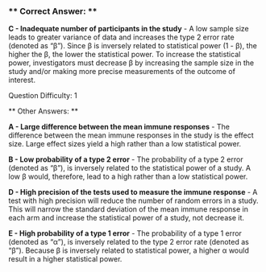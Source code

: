 ### ** Correct Answer: **

**C - Inadequate number of participants in the study** - A low sample size leads to greater variance of data and increases the type 2 error rate (denoted as “β”). Since β is inversely related to statistical power (1 - β), the higher the β, the lower the statistical power. To increase the statistical power, investigators must decrease β by increasing the sample size in the study and/or making more precise measurements of the outcome of interest.

Question Difficulty: 1

** Other Answers: **

**A - Large difference between the mean immune responses** - The difference between the mean immune responses in the study is the effect size. Large effect sizes yield a high rather than a low statistical power.

**B - Low probability of a type 2 error** - The probability of a type 2 error (denoted as “β”), is inversely related to the statistical power of a study. A low β would, therefore, lead to a high rather than a low statistical power.

**D - High precision of the tests used to measure the immune response** - A test with high precision will reduce the number of random errors in a study. This will narrow the standard deviation of the mean immune response in each arm and increase the statistical power of a study, not decrease it.

**E - High probability of a type 1 error** - The probability of a type 1 error (denoted as “α”), is inversely related to the type 2 error rate (denoted as “β”). Because β is inversely related to statistical power, a higher α would result in a higher statistical power.

